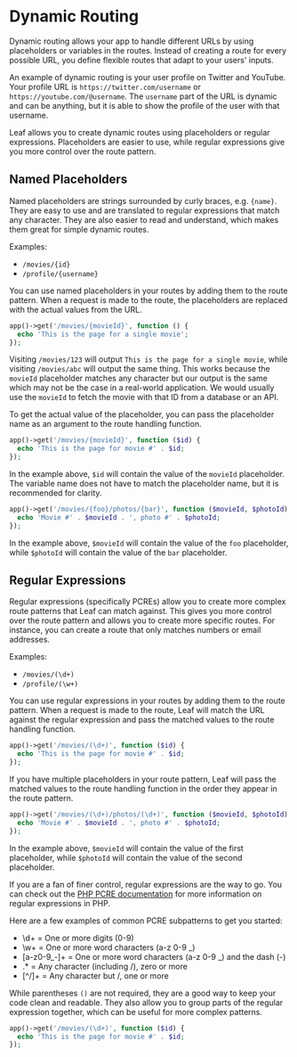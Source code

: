 # Dynamic Routing

Dynamic routing allows your app to handle different URLs by using placeholders or variables in the routes. Instead of creating a route for every possible URL, you define flexible routes that adapt to your users' inputs.

An example of dynamic routing is your user profile on Twitter and YouTube. Your profile URL is `https://twitter.com/username` or `https://youtube.com/@username`. The `username` part of the URL is dynamic and can be anything, but it is able to show the profile of the user with that username.

Leaf allows you to create dynamic routes using placeholders or regular expressions. Placeholders are easier to use, while regular expressions give you more control over the route pattern.

## Named Placeholders

Named placeholders are strings surrounded by curly braces, e.g. `{name}`. They are easy to use and are translated to regular expressions that match any character. They are also easier to read and understand, which makes them great for simple dynamic routes.

Examples:

- `/movies/{id}`
- `/profile/{username}`

You can use named placeholders in your routes by adding them to the route pattern. When a request is made to the route, the placeholders are replaced with the actual values from the URL.

```php
app()->get('/movies/{movieId}', function () {
  echo 'This is the page for a single movie';
});
```

Visiting `/movies/123` will output `This is the page for a single movie`, while visiting `/movies/abc` will output the same thing. This works because the `movieId` placeholder matches any character but our output is the same which may not be the case in a real-world application. We would usually use the `movieId` to fetch the movie with that ID from a database or an API.

To get the actual value of the placeholder, you can pass the placeholder name as an argument to the route handling function.

```php
app()->get('/movies/{movieId}', function ($id) {
  echo 'This is the page for movie #' . $id;
});
```

In the example above, `$id` will contain the value of the `movieId` placeholder. The variable name does not have to match the placeholder name, but it is recommended for clarity.

```php
app()->get('/movies/{foo}/photos/{bar}', function ($movieId, $photoId) {
  echo 'Movie #' . $movieId . ', photo #' . $photoId;
});
```

In the example above, `$movieId` will contain the value of the `foo` placeholder, while `$photoId` will contain the value of the `bar` placeholder.

## Regular Expressions

Regular expressions (specifically PCREs) allow you to create more complex route patterns that Leaf can match against. This gives you more control over the route pattern and allows you to create more specific routes. For instance, you can create a route that only matches numbers or email addresses.

Examples:

- `/movies/(\d+)`
- `/profile/(\w+)`

You can use regular expressions in your routes by adding them to the route pattern. When a request is made to the route, Leaf will match the URL against the regular expression and pass the matched values to the route handling function.

```php
app()->get('/movies/(\d+)', function ($id) {
  echo 'This is the page for movie #' . $id;
});
```

If you have multiple placeholders in your route pattern, Leaf will pass the matched values to the route handling function in the order they appear in the route pattern.

```php
app()->get('/movies/(\d+)/photos/(\d+)', function ($movieId, $photoId) {
  echo 'Movie #' . $movieId . ', photo #' . $photoId;
});
```

In the example above, `$movieId` will contain the value of the first placeholder, while `$photoId` will contain the value of the second placeholder.

If you are a fan of finer control, regular expressions are the way to go. You can check out the [PHP PCRE documentation](https://github.com/cornernote/cheat-sheet/blob/master/PHP%20PCRE%20Cheat%20Sheet.pdf) for more information on regular expressions in PHP.

Here are a few examples of common PCRE subpatterns to get you started:

- \d+ = One or more digits (0-9)
- \w+ = One or more word characters (a-z 0-9 _)
- [a-z0-9_-]+ = One or more word characters (a-z 0-9 _) and the dash (-)
- .* = Any character (including /), zero or more
- [^/]+ = Any character but /, one or more

While parentheses `()` are not required, they are a good way to keep your code clean and readable. They also allow you to group parts of the regular expression together, which can be useful for more complex patterns.

```php
app()->get('/movies/(\d+)', function ($id) {
  echo 'This is the page for movie #' . $id;
});
```
